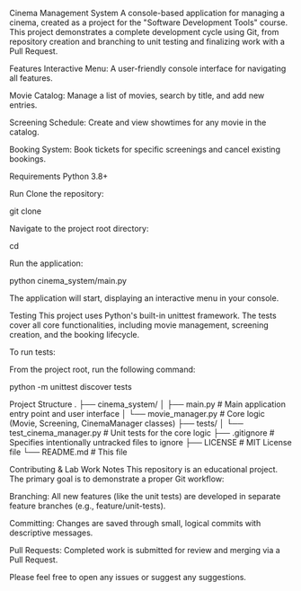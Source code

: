 Cinema Management System
A console-based application for managing a cinema, created as a project for the "Software Development Tools" course. This project demonstrates a complete development cycle using Git, from repository creation and branching to unit testing and finalizing work with a Pull Request.

Features
Interactive Menu: A user-friendly console interface for navigating all features.

Movie Catalog: Manage a list of movies, search by title, and add new entries.

Screening Schedule: Create and view showtimes for any movie in the catalog.

Booking System: Book tickets for specific screenings and cancel existing bookings.

Requirements
Python 3.8+

Run
Clone the repository:

git clone <your-repository-url>

Navigate to the project root directory:

cd <your-repository-name>

Run the application:

python cinema_system/main.py

The application will start, displaying an interactive menu in your console.

Testing
This project uses Python's built-in unittest framework. The tests cover all core functionalities, including movie management, screening creation, and the booking lifecycle.

To run tests:

From the project root, run the following command:

python -m unittest discover tests

Project Structure
.
├── cinema_system/
│   ├── main.py           # Main application entry point and user interface
│   └── movie_manager.py  # Core logic (Movie, Screening, CinemaManager classes)
├── tests/
│   └── test_cinema_manager.py # Unit tests for the core logic
├── .gitignore            # Specifies intentionally untracked files to ignore
├── LICENSE               # MIT License file
└── README.md             # This file

Contributing & Lab Work Notes
This repository is an educational project. The primary goal is to demonstrate a proper Git workflow:

Branching: All new features (like the unit tests) are developed in separate feature branches (e.g., feature/unit-tests).

Committing: Changes are saved through small, logical commits with descriptive messages.

Pull Requests: Completed work is submitted for review and merging via a Pull Request.

Please feel free to open any issues or suggest any suggestions.

